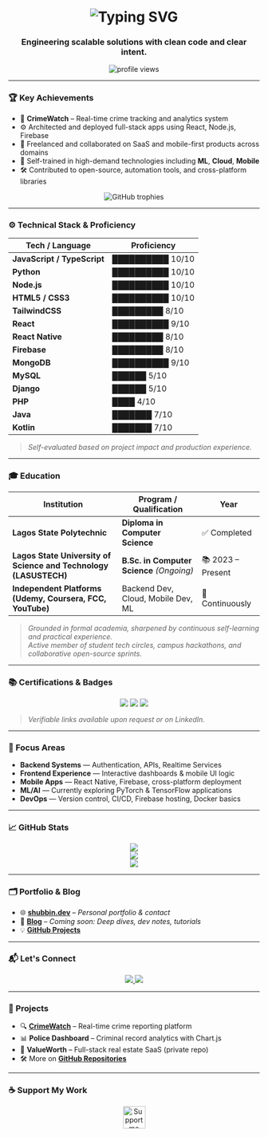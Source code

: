 <!-- Typing Header -->
<h1 align="center">
  <img src="https://readme-typing-svg.herokuapp.com?font=Fira+Code&weight=500&duration=3000&pause=1000&color=FF3CAC&center=true&vCenter=true&width=650&lines=Hi%2C+I'm+Shubbin;Software+Engineer+%7C+Backend+Focused+%7C+Product-Driven" alt="Typing SVG" />
</h1>

<h3 align="center">Engineering scalable solutions with clean code and clear intent.</h3>

<p align="center">
  <img src="https://komarev.com/ghpvc/?username=shubbin&label=Profile%20views&color=FF3CAC&style=flat-square" alt="profile views" />
</p>

---

### 🏆 Key Achievements

- 🔐 **CrimeWatch** – Real-time crime tracking and analytics system  
- ⚙️ Architected and deployed full-stack apps using React, Node.js, Firebase  
- 💼 Freelanced and collaborated on SaaS and mobile-first products across domains  
- 🧠 Self-trained in high-demand technologies including **ML**, **Cloud**, **Mobile**  
- 🛠️ Contributed to open-source, automation tools, and cross-platform libraries  

<p align="center">
  <img src="https://github-profile-trophy.vercel.app/?username=shubbin&theme=gruvbox&no-frame=true&title=Stars,Commits,Repositories,PullRequest" alt="GitHub trophies" />
</p>

---

### ⚙️ Technical Stack & Proficiency

| Tech / Language       | Proficiency |
|-----------------------|-------------|
| **JavaScript / TypeScript** | ██████████ 10/10 |
| **Python**            | ██████████ 10/10 |
| **Node.js**           | ██████████ 10/10 |
| **HTML5 / CSS3**      | ██████████ 10/10 |
| **TailwindCSS**       | █████████  8/10  |
| **React**             | ██████████ 9/10  |
| **React Native**      | █████████  8/10  |
| **Firebase**          | █████████  8/10  |
| **MongoDB**           | ██████████ 9/10  |
| **MySQL**             | ██████      5/10 |
| **Django**            | ██████      5/10 |
| **PHP**               | ████        4/10 |
| **Java**              | ███████     7/10 |
| **Kotlin**            | ███████     7/10 |

> _Self-evaluated based on project impact and production experience._

---

### 🎓 Education

| Institution                                                                 | Program / Qualification                      | Year             |
|------------------------------------------------------------------------------|-----------------------------------------------|------------------|
| **Lagos State Polytechnic**                                                 | **Diploma in Computer Science**               | ✅ Completed      |
| **Lagos State University of Science and Technology (LASUSTECH)**            | **B.Sc. in Computer Science** *(Ongoing)*     | 📚 2023 – Present |
| **Independent Platforms (Udemy, Coursera, FCC, YouTube)**                   | Backend Dev, Cloud, Mobile Dev, ML            | 🧠 Continuously   |

> *Grounded in formal academia, sharpened by continuous self-learning and practical experience.*  
> *Active member of student tech circles, campus hackathons, and collaborative open-source sprints.*

---

### 📚 Certifications & Badges

<p align="center">
  <img src="https://img.shields.io/badge/Fullstack%20Web%20Development-Udemy-blue?style=for-the-badge&logo=Udemy" />
  <img src="https://img.shields.io/badge/Java%20Programming-Coursera-green?style=for-the-badge&logo=Coursera" />
  <img src="https://img.shields.io/badge/Cloud%20Development-FreeCodeCamp-purple?style=for-the-badge&logo=freecodecamp" />
</p>

> *Verifiable links available upon request or on LinkedIn.*

---

### 🧠 Focus Areas

- **Backend Systems** — Authentication, APIs, Realtime Services  
- **Frontend Experience** — Interactive dashboards & mobile UI logic  
- **Mobile Apps** — React Native, Firebase, cross-platform deployment  
- **ML/AI** — Currently exploring PyTorch & TensorFlow applications  
- **DevOps** — Version control, CI/CD, Firebase hosting, Docker basics

---

### 📈 GitHub Stats

<p align="center">
  <img src="https://github-readme-stats.vercel.app/api?username=shubbin&show_icons=true&theme=radical&count_private=true" />
  <br />
  <img src="https://github-readme-streak-stats.herokuapp.com/?user=shubbin&theme=radical" />
  <br />
  <img src="https://github-readme-stats.vercel.app/api/top-langs/?username=shubbin&layout=compact&theme=radical" />
</p>

---

### 🗂 Portfolio & Blog

- 🌐 [**shubbin.dev**](https://shubbin.dev) – *Personal portfolio & contact*  
- 📝 [**Blog**](https://blog.shubbin.dev) – *Coming soon: Deep dives, dev notes, tutorials*  
- 💡 [**GitHub Projects**](https://github.com/Shubbin?tab=repositories)

---

### 📬 Let's Connect

<p align="center">
  <a href="https://twitter.com/shubbin23" target="_blank">
    <img src="https://img.shields.io/twitter/follow/shubbin23?logo=twitter&style=for-the-badge" />
  </a>
  <a href="https://www.linkedin.com/in/makinde-olasubomi" target="_blank">
    <img src="https://img.shields.io/badge/LinkedIn-Connect-blue?logo=linkedin&style=for-the-badge" />
  </a>
</p>

---

### 💼 Projects

- 🔍 [**CrimeWatch**](https://github.com/Shubbin/CrimeWatch.git) – Real-time crime reporting platform  
- 📊 **Police Dashboard** – Criminal record analytics with Chart.js  
- 🔧 **ValueWorth** – Full-stack real estate SaaS (private repo)  
- 🛠️ More on [**GitHub Repositories**](https://github.com/Shubbin)

---

### ☕ Support My Work

<p align="center">
  <a href="https://ko-fi.com/shubbin" target="_blank">
    <img src="https://cdn.ko-fi.com/cdn/kofi3.png?v=3" height="45" alt="Support me on Ko-fi" />
  </a>
</p>

